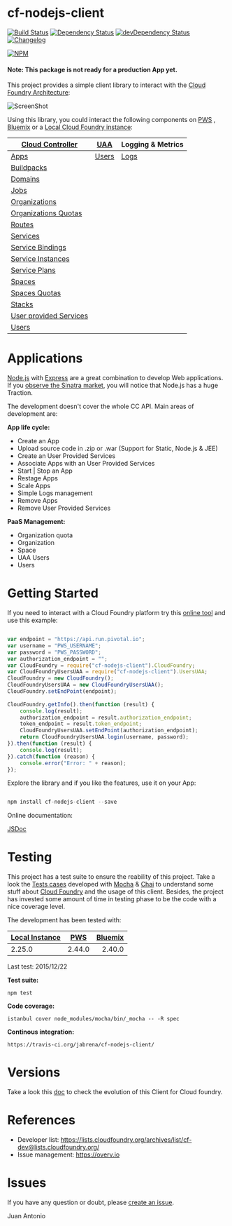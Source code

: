 # cf-nodejs-client 

[![Build Status](https://travis-ci.org/prosociallearnEU/cf-nodejs-client.svg)](https://travis-ci.org/prosociallearnEU/cf-nodejs-client) 
[![Dependency Status](https://david-dm.org/prosociallearnEU/cf-nodejs-client.svg)](https://david-dm.org/prosociallearnEU/cf-nodejs-client) 
[![devDependency Status](https://david-dm.org/prosociallearnEU/cf-nodejs-client/dev-status.svg)](https://david-dm.org/prosociallearnEU/cf-nodejs-client#info=devDependencies)
[![Changelog](https://img.shields.io/badge/see-CHANGELOG-red.svg?style=flat-square)](https://github.com/prosociallearnEU/cf-nodejs-client/blob/master/CHANGELOG.md)

[![NPM](https://nodei.co/npm/cf-nodejs-client.png?stars=true)](https://nodei.co/npm/cf-nodejs-client/)

#### Note: This package is not ready for a production App yet.

This project provides a simple client library to interact with the [Cloud Foundry Architecture](https://docs.pivotal.io/pivotalcf/concepts/architecture/):

![ScreenShot](https://raw.githubusercontent.com/prosociallearnEU/cf-nodejs-client/master/docs/cf_architecture_block.png)

Using this library, you could interact the following components on [PWS](https://console.run.pivotal.io)
, [Bluemix](https://console.ng.bluemix.net/) or a [Local Cloud Foundry instance](https://github.com/yudai/cf_nise_installer):

| **[Cloud Controller](http://apidocs.cloudfoundry.org/)**  	| **[UAA](https://github.com/cloudfoundry/uaa)**   	| **Logging & Metrics** 	|
|------------------------ |-----------------------	|------------------------	|
| [Apps](http://prosociallearneu.github.io/cf-nodejs-client-docs/docs/v0.11.0/Apps.html)                    | [Users](http://prosociallearneu.github.io/cf-nodejs-client-docs/docs/v0.11.0/UsersUAA.html)             	    | [Logs](http://prosociallearneu.github.io/cf-nodejs-client-docs/docs/v0.11.0/Logs.html)                   	|
| [Buildpacks](http://prosociallearneu.github.io/cf-nodejs-client-docs/docs/v0.11.0/BuildPacks.html)              |                    	    |                       	|
| [Domains](http://prosociallearneu.github.io/cf-nodejs-client-docs/docs/v0.11.0/Domains.html)                 |                    	    |                       	|
| [Jobs](http://prosociallearneu.github.io/cf-nodejs-client-docs/docs/v0.11.0/Jobs.html)                    |                    	    |                       	|
| [Organizations](http://prosociallearneu.github.io/cf-nodejs-client-docs/docs/v0.11.0/Organizations.html)           |                    	    |                       	|
| [Organizations Quotas](http://prosociallearneu.github.io/cf-nodejs-client-docs/docs/v0.11.0/OrganizationsQuota.html)     |                    	    |                       	|
| [Routes](http://prosociallearneu.github.io/cf-nodejs-client-docs/docs/v0.11.0/Routes.html)                  |                    	    |                       	|
| [Services](#) | | |            
| [Service Bindings](http://prosociallearneu.github.io/cf-nodejs-client-docs/docs/v0.11.0/ServiceBindings.html)        |                    	    |                       	|
| [Service Instances](#) | | |            
| [Service Plans](#) | | |            
| [Spaces](http://prosociallearneu.github.io/cf-nodejs-client-docs/docs/v0.11.0/Spaces.html)                  |                    	    |                       	|
| [Spaces Quotas](http://prosociallearneu.github.io/cf-nodejs-client-docs/docs/v0.11.0/SpacesQuota.html)            |                    	    |                       	|
| [Stacks](http://prosociallearneu.github.io/cf-nodejs-client-docs/docs/v0.11.0/Stacks.html)                  |                    	    |                       	|
| [User provided Services](http://prosociallearneu.github.io/cf-nodejs-client-docs/docs/v0.11.0/UserProvidedServices.html)  |                    	    |                       	|
| [Users](http://prosociallearneu.github.io/cf-nodejs-client-docs/docs/v0.11.0/Users.html)                   |                    	    |                       	|

# Applications

[Node.js](https://nodejs.org/) with [Express](http://expressjs.com/) are a great combination to develop Web applications. If you <a href="https://www.google.com/trends/explore#q=python%20flask%2C%20node%20express%2C%20go%20pat%2C%20java%20spark%2C%20ruby%20sinatra&cmpt=q&tz=Etc%2FGMT-2" target="_blank">observe the Sinatra market</a>, you will notice that Node.js has a huge Traction.

The development doesn't cover the whole CC API. Main areas of development are:

**App life cycle:**

* Create an App
* Upload source code in .zip or .war (Support for Static, Node.js & JEE)
* Create an User Provided Services
* Associate Apps with an User Provided Services
* Start | Stop an App
* Restage Apps
* Scale Apps
* Simple Logs management
* Remove Apps
* Remove User Provided Services

**PaaS Management:**

* Organization quota
* Organization
* Space
* UAA Users
* Users

# Getting Started

If you need to interact with a Cloud Foundry platform try this [online tool](https://tonicdev.com/npm/cf-nodejs-client) and use this example:

``` Javascript

var endpoint = "https://api.run.pivotal.io";
var username = "PWS_USERNAME";
var password = "PWS_PASSWORD";
var authorization_endpoint = "";
var CloudFoundry = require("cf-nodejs-client").CloudFoundry;
var CloudFoundryUsersUAA = require("cf-nodejs-client").UsersUAA;
CloudFoundry = new CloudFoundry();
CloudFoundryUsersUAA = new CloudFoundryUsersUAA();
CloudFoundry.setEndPoint(endpoint);
 
CloudFoundry.getInfo().then(function (result) {
    console.log(result);
    authorization_endpoint = result.authorization_endpoint;
    token_endpoint = result.token_endpoint;
    CloudFoundryUsersUAA.setEndPoint(authorization_endpoint);
    return CloudFoundryUsersUAA.login(username, password);
}).then(function (result) {
    console.log(result);
}).catch(function (reason) {
    console.error("Error: " + reason);
});

```

Explore the library and if you like the features, use it on your App:

``` Javascript

npm install cf-nodejs-client --save

```

Online documentation:

[JSDoc](http://prosociallearneu.github.io/cf-nodejs-client-docs/) 

# Testing

This project has a test suite to ensure the reability of this project. Take a look the [Tests cases](https://github.com/jabrena/cf-nodejs-client/tree/master/test/) developed with [Mocha](https://mochajs.org/) & [Chai](http://chaijs.com/api/bdd/) to understand some stuff about [Cloud Foundry](https://www.cloudfoundry.org/)  and the usage of this client. Besides, the project has invested some amount of time in testing phase to be the code with a nice coverage level.

The development has been tested with:

| [Local Instance](https://github.com/yudai/cf_nise_installer) | [PWS](https://console.run.pivotal.io)           | [Bluemix](https://console.ng.bluemix.net/) |
| -------------- |:-------------:| -------:|
| 2.25.0         | 2.44.0        | 2.40.0  |

Last test: 2015/12/22

**Test suite:**

``` shell
npm test

```

**Code coverage:**

``` shell
istanbul cover node_modules/mocha/bin/_mocha -- -R spec

```

**Continous integration:**

``` shell
https://travis-ci.org/jabrena/cf-nodejs-client/

```

# Versions

Take a look this [doc](https://github.com/jabrena/cf-nodejs-client/blob/master/CHANGELOG.md) to check the evolution of this Client for Cloud foundry.

# References

* Developer list: https://lists.cloudfoundry.org/archives/list/cf-dev@lists.cloudfoundry.org/
* Issue management: https://overv.io

# Issues

If you have any question or doubt, please [create an issue](https://github.com/jabrena/cf-nodejs-client/issues). 

Juan Antonio
